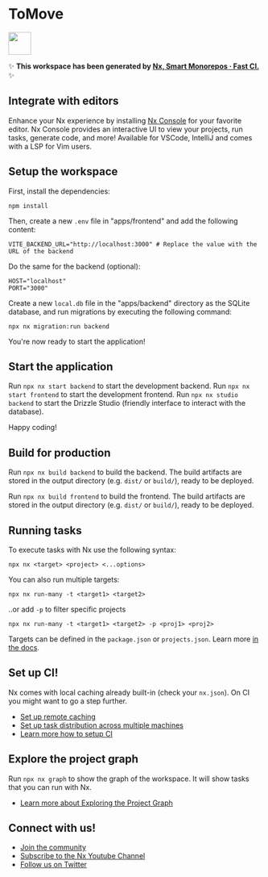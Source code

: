 # ToMove

<a alt="Nx logo" href="https://nx.dev" target="_blank" rel="noreferrer"><img src="https://raw.githubusercontent.com/nrwl/nx/master/images/nx-logo.png" width="45"></a>

✨ **This workspace has been generated by [Nx, Smart Monorepos · Fast CI.](https://nx.dev)** ✨

## Integrate with editors

Enhance your Nx experience by installing [Nx Console](https://nx.dev/nx-console) for your favorite editor. Nx Console
provides an interactive UI to view your projects, run tasks, generate code, and more! Available for VSCode, IntelliJ and
comes with a LSP for Vim users.

## Setup the workspace

First, install the dependencies:

```
npm install
```

Then, create a new `.env` file in "apps/frontend" and add the following content:

```Properties
VITE_BACKEND_URL="http://localhost:3000" # Replace the value with the URL of the backend
```

Do the same for the backend (optional):

```Properties
HOST="localhost"
PORT="3000"
```

Create a new ``local.db`` file in the "apps/backend" directory as the SQLite database, and run migrations by executing the following command:

```
npx nx migration:run backend
```

You're now ready to start the application!

## Start the application

Run `npx nx start backend` to start the development backend.
Run `npx nx start frontend` to start the development frontend.
Run `npx nx studio backend` to start the Drizzle Studio (friendly interface to interact with the database).

Happy coding!

## Build for production

Run `npx nx build backend` to build the backend. The build artifacts are stored in the output directory (e.g. `dist/` or `build/`), ready to be deployed.

Run `npx nx build frontend` to build the frontend. The build artifacts are stored in the output directory (e.g. `dist/` or `build/`), ready to be deployed.

## Running tasks

To execute tasks with Nx use the following syntax:

```
npx nx <target> <project> <...options>
```

You can also run multiple targets:

```
npx nx run-many -t <target1> <target2>
```

..or add `-p` to filter specific projects

```
npx nx run-many -t <target1> <target2> -p <proj1> <proj2>
```

Targets can be defined in the `package.json` or `projects.json`. Learn more [in the docs](https://nx.dev/features/run-tasks).

## Set up CI!

Nx comes with local caching already built-in (check your `nx.json`). On CI you might want to go a step further.

- [Set up remote caching](https://nx.dev/features/share-your-cache)
- [Set up task distribution across multiple machines](https://nx.dev/nx-cloud/features/distribute-task-execution)
- [Learn more how to setup CI](https://nx.dev/recipes/ci)

## Explore the project graph

Run `npx nx graph` to show the graph of the workspace.
It will show tasks that you can run with Nx.

- [Learn more about Exploring the Project Graph](https://nx.dev/core-features/explore-graph)

## Connect with us!

- [Join the community](https://nx.dev/community)
- [Subscribe to the Nx Youtube Channel](https://www.youtube.com/@nxdevtools)
- [Follow us on Twitter](https://twitter.com/nxdevtools)
